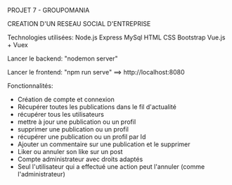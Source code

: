 PROJET 7 - GROUPOMANIA

CREATION D'UN RESEAU SOCIAL D'ENTREPRISE

Technologies utilisées:
Node.js
Express
MySql
HTML
CSS
Bootstrap
Vue.js + Vuex

Lancer le backend: 
"nodemon server"

Lancer le frontend:
"npm run serve" ==> http://localhost:8080

Fonctionnalités:
- Création de compte et connexion
- Récupérer toutes les publications dans le fil d'actualité
- récupérer tous les utilisateurs
- mettre à jour une publication ou un profil
- supprimer une publication ou un profil
- récupérer une publication ou un profil par Id
- Ajouter un commentaire sur une publication et le supprimer 
- Liker ou annuler son like sur un post
- Compte administrateur avec droits adaptés
- Seul l'utilisateur qui a effectué une action peut l'annuler (comme l'administrateur)
